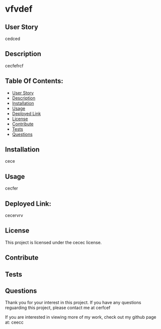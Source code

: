 # vfvdef

  ## User Story

  cedced

  ## Description 

  cecfefrcf

  ## Table Of Contents:

  * [User Story](#userStory)
  * [Description](#description)
  * [Installation](#installation)
  * [Usage](#usage)
  * [Deployed Link](#deployedLink)
  * [License](#license)
  * [Contribute](#contribute)
  * [Tests](#tests)
  * [Questions](#questions)


  ## Installation

  cece

  ## Usage

  cecfer

  ## Deployed Link:

  cecervrv

  ## License

  This project is licensed under the cecec license.

  ## Contribute 

  

  ## Tests


  ## Questions

  Thank you for your interest in this project. If you have any questions reguarding this project, please contact me at cerfcef

  If you are interested in viewing more of my work, check out my github page at: ceecc
